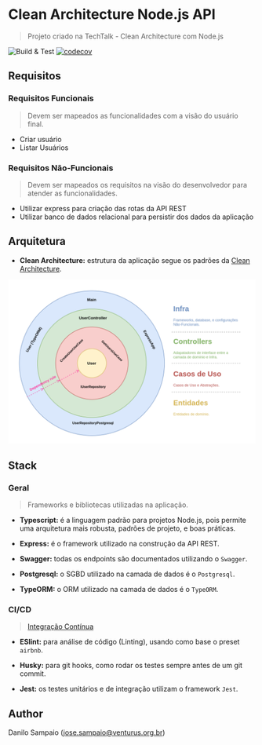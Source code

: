 # Clean Architecture Node.js API
> Projeto criado na TechTalk - Clean Architecture com Node.js

![Build & Test](https://github.com/danilosampaio/techtalk-clean-architecture-api/actions/workflows/node.js.yml/badge.svg)
[![codecov](https://codecov.io/gh/danilosampaio/techtalk-clean-architecture-api/branch/main/graph/badge.svg?token=9HIJK9B435)](https://codecov.io/gh/danilosampaio/techtalk-clean-architecture-api)

## Requisitos

### Requisitos Funcionais
> Devem ser mapeados as funcionalidades com a visão do usuário final.

- Criar usuário
- Listar Usuários


### Requisitos Não-Funcionais
> Devem ser mapeados os requisitos na visão do desenvolvedor para atender as funcionalidades.

- Utilizar express para criação das rotas da API REST
- Utilizar banco de dados relacional para persistir dos dados da aplicação

## Arquitetura

- __Clean Architecture:__
estrutura da aplicação segue os padrões da [Clean Architecture](https://blog.cleancoder.com/uncle-bob/2012/08/13/the-clean-architecture.html).

![Arquitetura](assets/API_Architecture.png)

## Stack

### Geral
> Frameworks e bibliotecas utilizadas na aplicação.

- __Typescript:__
é a linguagem padrão para projetos Node.js, pois permite uma arquitetura mais robusta, padrões de projeto, e boas práticas.

- __Express:__
é o framework utilizado na construção da API REST.

- __Swagger:__
todas os endpoints são documentados utilizando o `Swagger`.

- __Postgresql:__
o SGBD utilizado na camada de dados é o `Postgresql`.

- __TypeORM:__
o ORM utilizado na camada de dados é o `TypeORM`.

### CI/CD
> [Integração Contínua](https://www.atlassian.com/br/continuous-delivery/continuous-integration)

- __ESlint:__
para análise de código (Linting), usando como base o preset `airbnb`.

- __Husky:__
para git hooks, como rodar os testes sempre antes de um git commit.

- __Jest:__
os testes unitários e de integração utilizam o framework `Jest`.


## Author

Danilo Sampaio (jose.sampaio@venturus.org.br)
